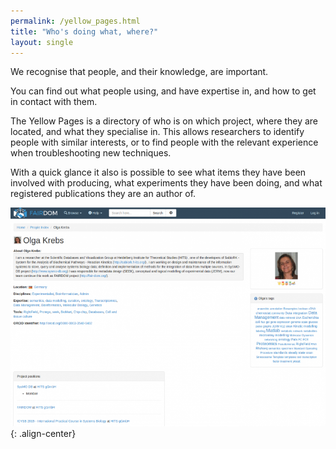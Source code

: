 ```yaml
---
permalink: /yellow_pages.html
title: "Who's doing what, where?"
layout: single
---
```


We recognise that people, and their knowledge, are important.

You can find out what people using, and have expertise in, and how to get in contact with them.

The Yellow Pages is a directory of who is on which project, where they are located, and what they specialise in. This allows researchers to identify people with similar interests, or to find people with the relevant experience when troubleshooting new techniques.

With a quick glance it also is possible to see what items they have been involved with producing, what experiments they have been doing, and what registered publications they are an author of.



![Yellow_pages feature](/assets/images/Who-feature.png){: .align-center}